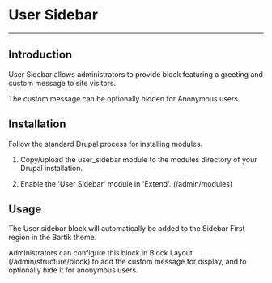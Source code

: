 # User Sidebar

---

## Introduction
User Sidebar allows administrators to provide block featuring a greeting and
custom message to site visitors.

The custom message can be optionally hidden for Anonymous users.

## Installation

Follow the standard Drupal process for installing modules.

1. Copy/upload the user_sidebar module to the modules directory of your Drupal
   installation.

2. Enable the 'User Sidebar' module in 'Extend'. (/admin/modules)

## Usage
The User sidebar block will automatically be added to the Sidebar First region
in the Bartik theme.

Administrators can configure this block in Block Layout (/admin/structure/block)
to add the custom message for display, and to optionally hide it for anonymous
users.



